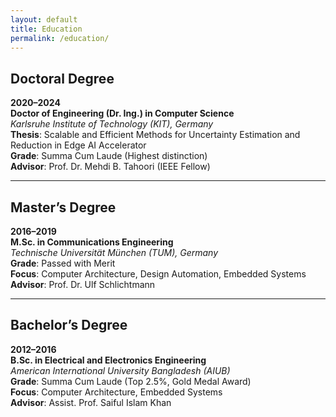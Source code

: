 ```yaml
---
layout: default
title: Education
permalink: /education/
---
```


## Doctoral Degree  
**2020–2024**  
**Doctor of Engineering (Dr. Ing.) in Computer Science**  
*Karlsruhe Institute of Technology (KIT), Germany*  
**Thesis**: Scalable and Efficient Methods for Uncertainty Estimation and Reduction in Edge AI Accelerator  
**Grade**: Summa Cum Laude (Highest distinction)  
**Advisor**: Prof. Dr. Mehdi B. Tahoori (IEEE Fellow)  

---

## Master’s Degree  
**2016–2019**  
**M.Sc. in Communications Engineering**  
*Technische Universität München (TUM), Germany*  
**Grade**: Passed with Merit  
**Focus**: Computer Architecture, Design Automation, Embedded Systems  
**Advisor**: Prof. Dr. Ulf Schlichtmann  

---

## Bachelor’s Degree  
**2012–2016**  
**B.Sc. in Electrical and Electronics Engineering**  
*American International University Bangladesh (AIUB)*  
**Grade**: Summa Cum Laude (Top 2.5%, Gold Medal Award)  
**Focus**: Computer Architecture, Embedded Systems  
**Advisor**: Assist. Prof. Saiful Islam Khan  
